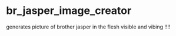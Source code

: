# br_jasper_image_creator
generates picture of brother jasper in the flesh 
visible and vibing !!!!

